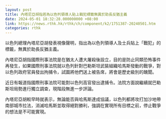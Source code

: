 ```yaml
---
layout: post
title: 內塔尼亞胡指若為以色列領導人貼上戰犯標籤無異於助長反猶主義
date: 2024-05-01 18:32:28.000000000 +08:00
link: https://news.rthk.hk/rthk/ch/component/k2/1751387-20240501.htm
categories: rthk
---
```


以色列總理內塔尼亞胡發表視像聲明，指出為以色列領導人及士兵貼上「戰犯」的標籤，無異於助長反猶主義。

內塔尼亞胡指國際刑事法院是在猶太人遭大屠殺後設立，目的是防止同類恐怖事件再發生，如果國際刑事法院就以色列針對巴勒斯坦武裝組織哈馬斯發動的戰爭，對以色列政府官員發出拘捕令，試圖將他們送上被告席，將會是歷史級別的醜聞。

近日有報道指國際刑事法院可能對以色列高官發出逮捕令。法院方面說繼續就巴勒斯坦局勢進行獨立調查，現階段無進一步評論。

內塔尼亞胡較早時就表示，無論能否與哈馬斯達成協議，以色列都將攻打加沙地帶南部城市拉法，消滅哈馬斯並取得絕對勝利，強調在實現所有目標之前，停止戰爭的想法是不可能實現。

